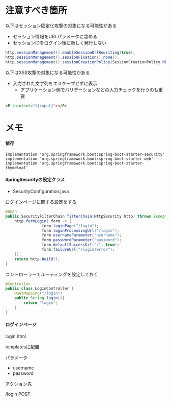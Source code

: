 # 注意すべき箇所

以下はセッション固定化攻撃の対象になる可能性がある

* セッション情報をURLパラメータに含める
* セッションIDをログイン後に新しく発行しない

```java
http.sessionManagement().enableSessionUrlRewriting(true);
http.sessionManagement().sessionFixation().none();
http.sessionManagement().sessionCreationPolicy(SessionCreationPolicy.NEVER);
```


以下はXSS攻撃の対象になる可能性がある

* 入力された文字列をエスケープせずに表示
  * アプリケーション側でバリデーションなどの入力チェックを行うのも重要


```html
<P th:utext="${input}"></P>
```



# メモ


#### 依存

```
implementation 'org.springframework.boot:spring-boot-starter-security'
implementation 'org.springframework.boot:spring-boot-starter-web'
implementation 'org.springframework.boot:spring-boot-starter-thymeleaf'
```

#### SpringSecurityの設定クラス

* SecurityConfiguration.java

ログインページに関する設定をする

```java
@Bean
public SecurityFilterChain filterChain(HttpSecurity http) throws Exception {
    http.formLogin( form -> {
                form.loginPage("/login");
                form.loginProcessingUrl("/login");
                form.usernameParameter("username");
                form.passwordParameter("password");
                form.defaultSuccessUrl("/", true);
                form.failureUrl("/login?error");
    });
    return http.build();
}
```

コントローラーでルーティングを設定しておく

```java
@Controller
public class LoginController {
    @GetMapping("/login")
    public String login(){
        return "login";
    }
}
```

#### ログインページ

login.html

templatesに配置

パラメータ

* username
* password

アクション先

/login POST


